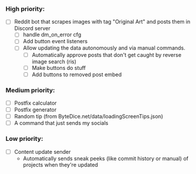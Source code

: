 ### High priority:
- [ ] Reddit bot that scrapes images with tag "Original Art" and posts them in Discord server
  - [ ] handle dm_on_error cfg
  - [ ] Add button event listeners
  - [ ] Allow updating the data autonomously and via manual commands.
    - [ ] Automatically approve posts that don't get caught by reverse image search (ris)
    - [ ] Make buttons do stuff
    - [ ] Add buttons to removed post embed
    <!-- - [ ] 10-minute schedule for updating Discord channel (IMPOSSIBLE / REALLY FUCKING HARD) -->

### Medium priority:
- [ ] Postfix calculator
- [ ] Postfix generator
- [ ] Random tip (from ByteDice.net/data/loadingScreenTips.json)
- [ ] A command that just sends my socials

### Low priority:
- [ ] Content update sender
  * Automatically sends sneak peeks (like commit history or manual) of projects when they're updated